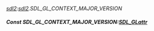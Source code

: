 _[sdl2](../../modules/sdl2/sdl2-module.md):[sdl2](../../modules/sdl2/sdl2-module.md).SDL\_GL\_CONTEXT\_MAJOR\_VERSION_
##### Const SDL\_GL\_CONTEXT\_MAJOR\_VERSION:[SDL_GLattr](../../modules/sdl2/sdl2-sdl_glattr.md)
